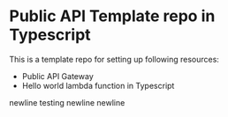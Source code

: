 # Public API Template repo in Typescript

This is a template repo for setting up following resources:

* Public API Gateway
* Hello world lambda function in Typescript

newline testing
newline
newline
